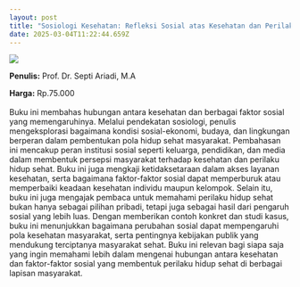 ```yaml
---
layout: post
title: "Sosiologi Kesehatan: Refleksi Sosial atas Kesehatan dan Perilaku  Hidup Sehat"
date: 2025-03-04T11:22:44.659Z
---
```

![](/images/uploads/screenshot-2025-03-04-181338.jpg)

**P﻿enulis:** Prof. Dr. Septi Ariadi, M.A

**Harga:** Rp.75.000\
\
Buku ini membahas hubungan antara kesehatan dan berbagai faktor sosial yang memengaruhinya. Melalui pendekatan sosiologi, penulis mengeksplorasi bagaimana kondisi sosial-ekonomi, budaya, dan lingkungan berperan dalam pembentukan pola hidup sehat masyarakat. Pembahasan ini mencakup peran institusi sosial seperti keluarga, pendidikan, dan media dalam membentuk persepsi masyarakat terhadap kesehatan dan perilaku hidup sehat. Buku ini juga mengkaji ketidaksetaraan dalam akses layanan kesehatan, serta bagaimana faktor-faktor sosial dapat memperburuk atau memperbaiki keadaan kesehatan individu maupun kelompok.
	Selain itu, buku ini juga mengajak pembaca untuk memahami perilaku hidup sehat bukan hanya sebagai pilihan pribadi, tetapi juga sebagai hasil dari pengaruh sosial yang lebih luas. Dengan memberikan contoh konkret dan studi kasus, buku ini menunjukkan bagaimana perubahan sosial dapat mempengaruhi pola kesehatan masyarakat, serta pentingnya kebijakan publik yang mendukung terciptanya masyarakat sehat. Buku ini relevan bagi siapa saja yang ingin memahami lebih dalam mengenai hubungan antara kesehatan dan faktor-faktor sosial yang membentuk perilaku hidup sehat di berbagai lapisan masyarakat.